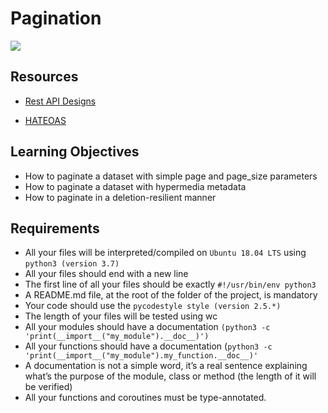 # Pagination

![](https://scontent.flos1-2.fna.fbcdn.net/v/t39.30808-6/277553187_2094702804038388_1905433638629412403_n.jpg?_nc_cat=105&ccb=1-7&_nc_sid=2c4854&_nc_ohc=1I99FZdVkT0AX9WbFgT&_nc_zt=23&_nc_ht=scontent.flos1-2.fna&oh=00_AfCutU_mt2PknePXg_ib5A05mUFTd24pofKY6lOFM5gNJg&oe=644324C6)

## Resources

- [Rest API Designs](https://www.moesif.com/blog/technical/api-design/REST-API-Design-Filtering-Sorting-and-Pagination/#pagination)

- [HATEOAS](https://en.wikipedia.org/wiki/HATEOAS)

## Learning Objectives

- How to paginate a dataset with simple page and page_size parameters
- How to paginate a dataset with hypermedia metadata
- How to paginate in a deletion-resilient manner

## Requirements

- All your files will be interpreted/compiled on `Ubuntu 18.04 LTS` using `python3 (version 3.7)`
- All your files should end with a new line
- The first line of all your files should be exactly `#!/usr/bin/env python3`
- A README.md file, at the root of the folder of the project, is mandatory
- Your code should use the `pycodestyle style (version 2.5.*)`
- The length of your files will be tested using wc
- All your modules should have a documentation `(python3 -c 'print(__import__("my_module").__doc__)')`
- All your functions should have a documentation (`python3 -c 'print(__import__("my_module").my_function.__doc__)'`
- A documentation is not a simple word, it’s a real sentence explaining what’s the purpose of the module, class or method (the length of it will be verified)
- All your functions and coroutines must be type-annotated.